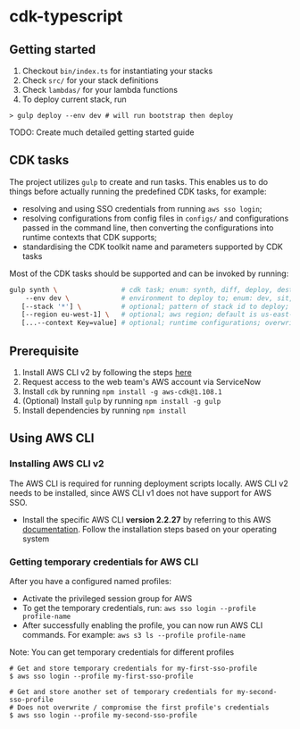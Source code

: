 # cdk-typescript

## Getting started
1. Checkout `bin/index.ts` for instantiating your stacks
2. Check `src/` for your stack definitions
3. Check `lambdas/` for your lambda functions
4. To deploy current stack, run
```shell
> gulp deploy --env dev # will run bootstrap then deploy
```

TODO: Create much detailed getting started guide

## CDK tasks

The project utilizes `gulp` to create and run tasks.
This enables us to do things before actually running the predefined CDK tasks, for example:

- resolving and using SSO credentials from running `aws sso login`;
- resolving configurations from config files in `configs/` and configurations passed in the command line, then converting the
configurations into runtime contexts that CDK supports;
- standardising the CDK toolkit name and parameters supported
by CDK tasks

Most of the CDK tasks should be supported and can be invoked by running:

```sh
gulp synth \                # cdk task; enum: synth, diff, deploy, destroy
    --env dev \             # environment to deploy to; enum: dev, sit, uat, prod
   [--stack '*'] \          # optional; pattern of stack id to deploy; default is '*' deploys all stack
   [--region eu-west-1] \   # optional; aws region; default is us-east-1
   [...--context Key=value] # optional; runtime configurations; overwrites configuration from config files; accessible in cdk through runtime contexts
```

## Prerequisite

1. Install AWS CLI v2 by following the steps [here](https://docs.aws.amazon.com/cli/latest/userguide/getting-started-install.html)
2. Request access to the web team's AWS account via ServiceNow
3. Install `cdk` by running `npm install -g aws-cdk@1.108.1`
4. (Optional) Install `gulp` by running `npm install -g gulp`
5. Install dependencies by running `npm install`

## Using AWS CLI

### Installing AWS CLI v2

The AWS CLI is required for running deployment scripts locally. AWS CLI v2 needs to be installed, since AWS CLI v1 does not have support for AWS SSO.

- Install the specific AWS CLI **version 2.2.27** by referring to this AWS [documentation](https://docs.aws.amazon.com/cli/latest/userguide/install-cliv2.html). Follow the installation steps based on your operating system

### Getting temporary credentials for AWS CLI

After you have a configured named profiles:
- Activate the privileged session group for AWS
- To get the temporary credentials, run: `aws sso login --profile profile-name`
- After successfully enabling the profile, you can now run AWS CLI commands. For example: `aws s3 ls --profile profile-name`

Note: You can get temporary credentials for different profiles
```
# Get and store temporary credentials for my-first-sso-profile
$ aws sso login --profile my-first-sso-profile

# Get and store another set of temporary credentials for my-second-sso-profile
# Does not overwrite / compromise the first profile's credentials
$ aws sso login --profile my-second-sso-profile
```